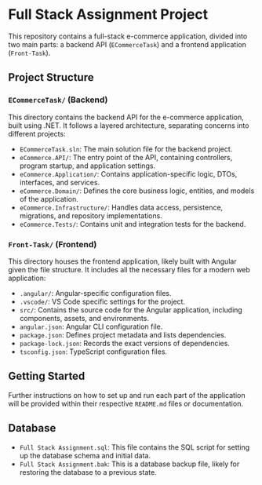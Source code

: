 # Full Stack Assignment Project

This repository contains a full-stack e-commerce application, divided into two main parts: a backend API (`ECommerceTask`) and a frontend application (`Front-Task`).

## Project Structure

### `ECommerceTask/` (Backend)
This directory contains the backend API for the e-commerce application, built using .NET. It follows a layered architecture, separating concerns into different projects:

- `ECommerceTask.sln`: The main solution file for the backend project.
- `eCommerce.API/`: The entry point of the API, containing controllers, program startup, and application settings.
- `eCommerce.Application/`: Contains application-specific logic, DTOs, interfaces, and services.
- `eCommerce.Domain/`: Defines the core business logic, entities, and models of the application.
- `eCommerce.Infrastructure/`: Handles data access, persistence, migrations, and repository implementations.
- `eCommerce.Tests/`: Contains unit and integration tests for the backend.

### `Front-Task/` (Frontend)
This directory houses the frontend application, likely built with Angular given the file structure. It includes all the necessary files for a modern web application:

- `.angular/`: Angular-specific configuration files.
- `.vscode/`: VS Code specific settings for the project.
- `src/`: Contains the source code for the Angular application, including components, assets, and environments.
- `angular.json`: Angular CLI configuration file.
- `package.json`: Defines project metadata and lists dependencies.
- `package-lock.json`: Records the exact versions of dependencies.
- `tsconfig.json`: TypeScript configuration files.

## Getting Started

Further instructions on how to set up and run each part of the application will be provided within their respective `README.md` files or documentation.

## Database

- `Full Stack Assignment.sql`: This file contains the SQL script for setting up the database schema and initial data.
- `Full Stack Assignment.bak`: This is a database backup file, likely for restoring the database to a previous state.